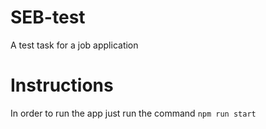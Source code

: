 # SEB-test
A test task for a job application 

# Instructions
In order to run the app just run the command `npm run start`
